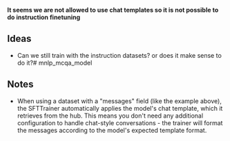**It seems we are not allowed to use chat templates so it is not possible to do instruction finetuning**

## Ideas
- Can we still train with the instruction datasets? or does it make sense to do it?# mnlp_mcqa_model


## Notes
- When using a dataset with a "messages" field (like the example above), the SFTTrainer automatically applies the model's chat template, which it retrieves from the hub. This means you don't need any additional configuration to handle chat-style conversations - the trainer will format the messages according to the model's expected template format.